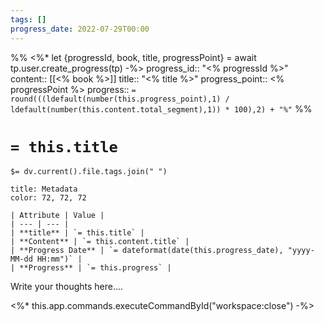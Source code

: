 ```yaml
---
tags: []
progress_date: 2022-07-29T00:00
---
```

%%
<%* let {progressId, book, title, progressPoint} = await tp.user.create_progress(tp) -%>
progress_id:: "<% progressId %>"
content:: [[<% book %>]]
title:: "<% title %>"
progress_point:: <% progressPoint %>
progress:: `= round(((ldefault(number(this.progress_point),1) / ldefault(number(this.content.total_segment),1)) * 100),2) + "%"`
%%
# `= this.title`

`$= dv.current().file.tags.join(" ")`

```ad-note
title: Metadata
color: 72, 72, 72

| Attribute | Value |
| --- | --- |
| **title** | `= this.title` |
| **Content** | `= this.content.title` |
| **Progress Date** | `= dateformat(date(this.progress_date), "yyyy-MM-dd HH:mm")` |
| **Progress** | `= this.progress` |
```

Write your thoughts here....

<%* this.app.commands.executeCommandById("workspace:close") -%>